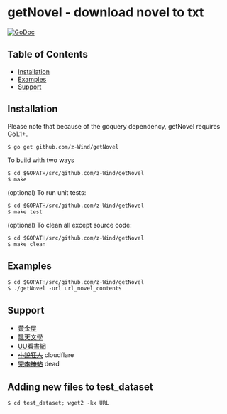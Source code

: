 # getNovel - download novel to txt
[![GoDoc](https://godoc.org/github.com/z-Wind/getNovel?status.png)](http://godoc.org/github.com/z-Wind/getNovel)

## Table of Contents

* [Installation](#installation)
* [Examples](#examples)
* [Support](#support)

## Installation

Please note that because of the goquery dependency, getNovel requires Go1.1+.

    $ go get github.com/z-Wind/getNovel

To build with two ways

    $ cd $GOPATH/src/github.com/z-Wind/getNovel
    $ make

(optional) To run unit tests:

    $ cd $GOPATH/src/github.com/z-Wind/getNovel
    $ make test

(optional) To clean all except source code:

    $ cd $GOPATH/src/github.com/z-Wind/getNovel
    $ make clean

## Examples

    $ cd $GOPATH/src/github.com/z-Wind/getNovel
    $ ./getNovel -url url_novel_contents

## Support
- [黃金屋](https://tw.hjwzw.com/)
- [飄天文學](https://www.ptwxz.com/)
- [UU看書網](https://www.uukanshu.com/)
- ~~[小說狂人](https://czbooks.net/)~~ cloudflare
- ~~[完本神站](https://www.wanbentxt.com/)~~ dead

## Adding new files to test_dataset

	$ cd test_dataset; wget2 -kx URL
